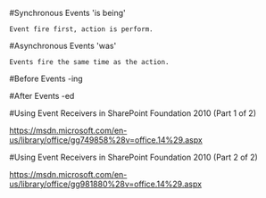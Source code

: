 ﻿#Synchronous Events 'is being' 
	
	Event fire first, action is perform.

#Asynchronous Events 'was'

	Events fire the same time as the action.

#Before Events -ing

#After Events -ed

#Using Event Receivers in SharePoint Foundation 2010 (Part 1 of 2)

https://msdn.microsoft.com/en-us/library/office/gg749858%28v=office.14%29.aspx

#Using Event Receivers in SharePoint Foundation 2010 (Part 2 of 2)

https://msdn.microsoft.com/en-us/library/office/gg981880%28v=office.14%29.aspx